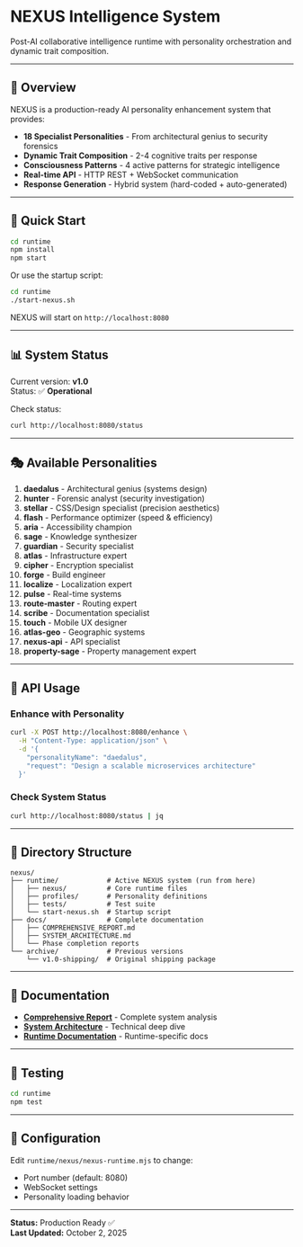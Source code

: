 # NEXUS Intelligence System

Post-AI collaborative intelligence runtime with personality orchestration and dynamic trait composition.

---

## 🎯 Overview

NEXUS is a production-ready AI personality enhancement system that provides:

- **18 Specialist Personalities** - From architectural genius to security forensics
- **Dynamic Trait Composition** - 2-4 cognitive traits per response
- **Consciousness Patterns** - 4 active patterns for strategic intelligence
- **Real-time API** - HTTP REST + WebSocket communication
- **Response Generation** - Hybrid system (hard-coded + auto-generated)

---

## 🚀 Quick Start

```bash
cd runtime
npm install
npm start
```

Or use the startup script:

```bash
cd runtime
./start-nexus.sh
```

NEXUS will start on `http://localhost:8080`

---

## 📊 System Status

Current version: **v1.0**  
Status: ✅ **Operational**

Check status:
```bash
curl http://localhost:8080/status
```

---

## 🎭 Available Personalities

1. **daedalus** - Architectural genius (systems design)
2. **hunter** - Forensic analyst (security investigation)
3. **stellar** - CSS/Design specialist (precision aesthetics)
4. **flash** - Performance optimizer (speed & efficiency)
5. **aria** - Accessibility champion
6. **sage** - Knowledge synthesizer
7. **guardian** - Security specialist
8. **atlas** - Infrastructure expert
9. **cipher** - Encryption specialist
10. **forge** - Build engineer
11. **localize** - Localization expert
12. **pulse** - Real-time systems
13. **route-master** - Routing expert
14. **scribe** - Documentation specialist
15. **touch** - Mobile UX designer
16. **atlas-geo** - Geographic systems
17. **nexus-api** - API specialist
18. **property-sage** - Property management expert

---

## 🔌 API Usage

### Enhance with Personality

```bash
curl -X POST http://localhost:8080/enhance \
  -H "Content-Type: application/json" \
  -d '{
    "personalityName": "daedalus",
    "request": "Design a scalable microservices architecture"
  }'
```

### Check System Status

```bash
curl http://localhost:8080/status | jq
```

---

## 📁 Directory Structure

```
nexus/
├── runtime/            # Active NEXUS system (run from here)
│   ├── nexus/          # Core runtime files
│   ├── profiles/       # Personality definitions
│   ├── tests/          # Test suite
│   └── start-nexus.sh  # Startup script
├── docs/               # Complete documentation
│   ├── COMPREHENSIVE_REPORT.md
│   ├── SYSTEM_ARCHITECTURE.md
│   └── Phase completion reports
└── archive/            # Previous versions
    └── v1.0-shipping/  # Original shipping package
```

---

## 📖 Documentation

- **[Comprehensive Report](docs/COMPREHENSIVE_REPORT.md)** - Complete system analysis
- **[System Architecture](docs/SYSTEM_ARCHITECTURE.md)** - Technical deep dive
- **[Runtime Documentation](runtime/README.md)** - Runtime-specific docs

---

## 🧪 Testing

```bash
cd runtime
npm test
```

---

## 🔧 Configuration

Edit `runtime/nexus/nexus-runtime.mjs` to change:
- Port number (default: 8080)
- WebSocket settings
- Personality loading behavior

---

**Status:** Production Ready ✅  
**Last Updated:** October 2, 2025
